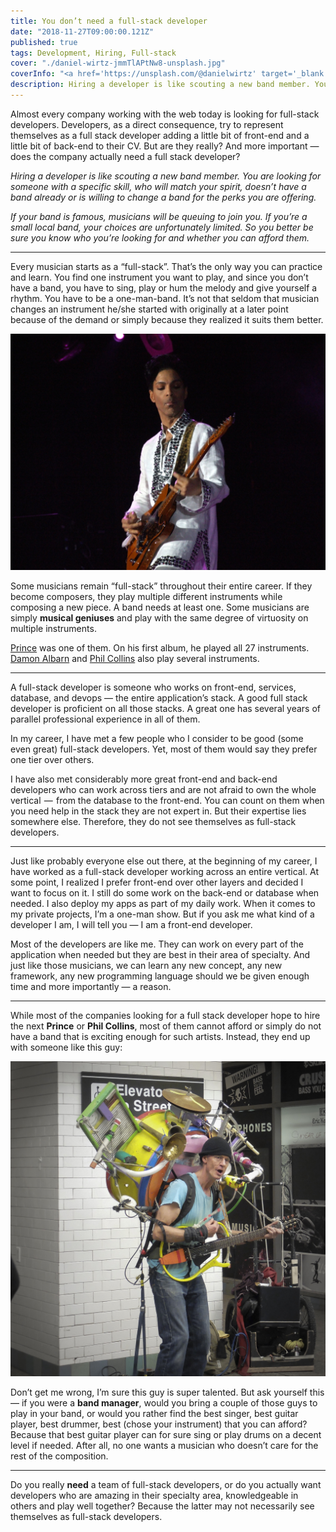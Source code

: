 ```yaml
---
title: You don’t need a full-stack developer
date: "2018-11-27T09:00:00.121Z"
published: true
tags: Development, Hiring, Full-stack
cover: "./daniel-wirtz-jmmTlAPtNw8-unsplash.jpg"
coverInfo: "<a href='https://unsplash.com/@danielwirtz' target='_blank'>Daniel Wirtz</a>"
description: Hiring a developer is like scouting a new band member. You are looking for someone with a specific skill, who will match your spirit, doesn’t have a band already or is willing to change a band for the perks you are offering.
---
```


Almost every company working with the web today is looking for full-stack developers. Developers, as a direct consequence, try to represent themselves as a full stack developer adding a little bit of front-end and a little bit of back-end to their CV. But are they really? And more important — does the company actually need a full stack developer?

*Hiring a developer is like scouting a new band member. You are looking for someone with a specific skill, who will match your spirit, doesn’t have a band already or is willing to change a band for the perks you are offering.*

*If your band is famous, musicians will be queuing to join you. If you’re a small local band, your choices are unfortunately limited. So you better be sure you know who you’re looking for and whether you can afford them.*

---

Every musician starts as a “full-stack”. That’s the only way you can practice and learn. You find one instrument you want to play, and since you don’t have a band, you have to sing, play or hum the melody and give yourself a rhythm. You have to be a one-man-band. It’s not that seldom that musician changes an instrument he/she started with originally at a later point because of the demand or simply because they realized it suits them better.

![Photo by Scott Penner on flickr](./Prince_at_Coachella.jpg)

Some musicians remain “full-stack” throughout their entire career. If they become composers, they play multiple different instruments while composing a new piece. A band needs at least one. Some musicians are simply **musical geniuses** and play with the same degree of virtuosity on multiple instruments.

[Prince](https://en.wikipedia.org/wiki/Prince_(musician)) was one of them. On his first album, he played all 27 instruments. [Damon Albarn](https://en.wikipedia.org/wiki/Damon_Albarn) and [Phil Collins](https://en.wikipedia.org/wiki/Phil_Collins) also play several instruments.

---

A full-stack developer is someone who works on front-end, services, database, and devops — the entire application’s stack. A good full stack developer is proficient on all those stacks. A great one has several years of parallel professional experience in all of them.

In my career, I have met a few people who I consider to be good (some even great) full-stack developers. Yet, most of them would say they prefer one tier over others.

I have also met considerably more great front-end and back-end developers who can work across tiers and are not afraid to own the whole vertical  —  from the database to the front-end. You can count on them when you need help in the stack they are not expert in. But their expertise lies somewhere else. Therefore, they do not see themselves as full-stack developers.

---

Just like probably everyone else out there, at the beginning of my career, I have worked as a full-stack developer working across an entire vertical. At some point, I realized I prefer front-end over other layers and decided I want to focus on it. I still do some work on the back-end or database when needed. I also deploy my apps as part of my daily work. When it comes to my private projects, I’m a one-man show. But if you ask me what kind of a developer I am, I will tell you — I am a front-end developer.

Most of the developers are like me. They can work on every part of the application when needed but they are best in their area of specialty. And just like those musicians, we can learn any new concept, any new framework, any new programming language should we be given enough time and more importantly — a reason.

---

While most of the companies looking for a full stack developer hope to hire the next **Prince** or **Phil Collins**, most of them cannot afford or simply do not have a band that is exciting enough for such artists. Instead, they end up with someone like this guy:

![Photo by William W. Ward on flickr](./one-man-band.jpeg)

Don’t get me wrong, I’m sure this guy is super talented.
But ask yourself this — if you were a **band manager**, would you bring a couple of those guys to play in your band, or would you rather find the best singer, best guitar player, best drummer, best (chose your instrument) that you can afford? Because that best guitar player can for sure sing or play drums on a decent level if needed. After all, no one wants a musician who doesn’t care for the rest of the composition.

---

Do you really **need** a team of full-stack developers, or do you actually want developers who are amazing in their specialty area, knowledgeable in others and play well together? Because the latter may not necessarily see themselves as full-stack developers.
